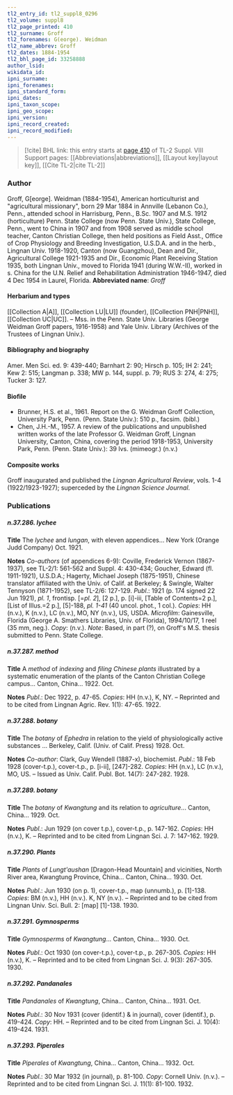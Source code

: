 ```yaml
---
tl2_entry_id: tl2_suppl8_0296
tl2_volume: suppl8
tl2_page_printed: 410
tl2_surname: Groff
tl2_forenames: G(eorge). Weidman
tl2_name_abbrev: Groff
tl2_dates: 1884-1954
tl2_bhl_page_id: 33258888
author_lsid: 
wikidata_id: 
ipni_surname: 
ipni_forenames: 
ipni_standard_form: 
ipni_dates: 
ipni_taxon_scope: 
ipni_geo_scope: 
ipni_version: 
ipni_record_created: 
ipni_record_modified:
---
```


> [!cite] BHL link: this entry starts at [page 410](https://www.biodiversitylibrary.org/page/33258888) of TL-2 Suppl. VIII
> Support pages: [[Abbreviations|abbreviations]], [[Layout key|layout key]], [[Cite TL-2|cite TL-2]]

### Author

Groff, G\[eorge\]. Weidman (1884-1954), American horticulturist and "agricultural missionary", born 29 Mar 1884 in Annville (Lebanon Co.), Penn., attended school in Harrisburg, Penn., B.Sc. 1907 and M.S. 1912 (horticulture) Penn. State College (now Penn. State Univ.), State College, Penn., went to China in 1907 and from 1908 served as middle school teacher, Canton Christian College, then held positions as Field Asst., Office of Crop Physiology and Breeding Investigation, U.S.D.A. and in the herb., Lingnan Univ. 1918-1920, Canton (now Guangzhou), Dean and Dir., Agricultural College 1921-1935 and Dir., Economic Plant Receiving Station 1935, both Lingnan Univ., moved to Florida 1941 (during W.W.-II), worked in s. China for the U.N. Relief and Rehabilitation Administration 1946-1947, died 4 Dec 1954 in Laurel, Florida. 
**Abbreviated name**: *Groff*

#### Herbarium and types

[[Collection A|A]], [[Collection LU|LU]] (founder), [[Collection PNH|PNH]], [[Collection UC|UC]]. – Mss. in the Penn. State Univ. Libraries (George Weidman Groff papers, 1916-1958) and Yale Univ. Library (Archives of the Trustees of Lingnan Univ.).

#### Bibliography and biography

Amer. Men Sci. ed. 9: 439-440; Barnhart 2: 90; Hirsch p. 105; IH 2: 241; Kew 2: 515; Langman p. 338; MW p. 144, suppl. p. 79; RUS 3: 274, 4: 275; Tucker 3: 127.

#### Biofile

- Brunner, H.S. et al., 1961. Report on the G. Weidman Groff Collection, University Park, Penn. (Penn. State Univ.): 510 p., facsim. (bibl.)
- Chen, J.H.-M., 1957. A review of the publications and unpublished written works of the late Professor G. Weidman Groff, Lingnan University, Canton, China, covering the period 1918-1953, University Park, Penn. (Penn. State Univ.): 39 lvs. (mimeogr.) (n.v.)

#### Composite works

Groff inaugurated and published the *Lingnan Agricultural Review*, vols. 1-4 (1922/1923-1927); superceded by the *Lingnan Science Journal*.

### Publications

##### n.37.286. lychee

**Title**
The *lychee* and *lungan*, with eleven appendices... New York (Orange Judd Company) Oct. 1921.

**Notes**
*Co-authors* (of appendices 6-9): Coville, Frederick Vernon (1867-1937), see TL-2/1: 561-562 and Suppl. 4: 430-434; Goucher, Edward (fl. 1911-1921), U.S.D.A.; Hagerty, Michael Joseph (1875-1951), Chinese translator affiliated with the Univ. of Calif. at Berkeley; & Swingle, Walter Tennyson (1871-1952), see TL-2/6: 127-129.
*Publ*.: 1921 (p. 174 signed 22 Jun 1921), *pl. 1*, frontisp. \[=*pl. 2*\], \[2 p.\], p. \[i\]-iii, \[Table of Contents=2 p.\], \[List of Illus.=2 p.\], \[5\]-188, *pl. 1-41* (40 uncol. phot., 1 col.). *Copies*: HH (n.v.), K (n.v.), LC (n.v.), MO, NY (n.v.), US, USDA. *Microfilm*: Gainesville, Florida (George A. Smathers Libraries, Univ. of Florida), 1994/10/17, 1 reel (35 mm, neg.). *Copy*: (n.v.).
*Note*: Based, in part (?), on Groff's M.S. thesis submitted to Penn. State College.

##### n.37.287. method

**Title**
A *method* of *indexing* and *filing Chinese plants* illustrated by a systematic enumeration of the plants of the Canton Christian College campus... Canton, China... 1922. Oct.

**Notes**
*Publ*.: Dec 1922, p. 47-65. *Copies*: HH (n.v.), K, NY. – Reprinted and to be cited from Lingnan Agric. Rev. 1(1): 47-65. 1922.

##### n.37.288. botany

**Title**
The *botany* of *Ephedra* in relation to the yield of physiologically active substances ... Berkeley, Calif. (Univ. of Calif. Press) 1928. Oct.

**Notes**
*Co-author*: Clark, Guy Wendell (1887-x), biochemist.
*Publ*.: 18 Feb 1928 (cover-t.p.), cover-t.p., p. \[i-ii\], \[247\]-282. *Copies*: HH (n.v.), LC (n.v.), MO, US. – Issued as Univ. Calif. Publ. Bot. 14(7): 247-282. 1928.

##### n.37.289. botany

**Title**
The *botany* of *Kwangtung* and its relation to *agriculture*... Canton, China... 1929. Oct.

**Notes**
*Publ*.: Jun 1929 (on cover t.p.), cover-t.p., p. 147-162. *Copies*: HH (n.v.), K. – Reprinted and to be cited from Lingnan Sci. J. 7: 147-162. 1929.

##### n.37.290. Plants

**Title**
*Plants* of *Lungt'aushan* \[Dragon-Head Mountain\] and vicinities, North River area, Kwangtung Province, China... Canton, China... 1930. Oct.

**Notes**
*Publ*.: Jun 1930 (on p. 1), cover-t.p., map (unnumb.), p. \[1\]-138. *Copies*: BM (n.v.), HH (n.v.). K, NY (n.v.). – Reprinted and to be cited from Lingnan Univ. Sci. Bull. 2: \[map\] \[1\]-138. 1930.

##### n.37.291. Gymnosperms

**Title**
*Gymnosperms* of *Kwangtung*... Canton, China... 1930. Oct.

**Notes**
*Publ*.: Oct 1930 (on cover-t.p.), cover-t.p., p. 267-305. *Copies*: HH (n.v.), K. – Reprinted and to be cited from Lingnan Sci. J. 9(3): 267-305. 1930.

##### n.37.292. Pandanales

**Title**
*Pandanales* of *Kwangtung*, China... Canton, China... 1931. Oct.

**Notes**
*Publ*.: 30 Nov 1931 (cover (identif.) & in journal), cover (identif.), p. 419-424. *Copy*: HH. – Reprinted and to be cited from Lingnan Sci. J. 10(4): 419-424. 1931.

##### n.37.293. Piperales

**Title**
*Piperales* of *Kwangtung*, China... Canton, China... 1932. Oct.

**Notes**
*Publ*.: 30 Mar 1932 (in journal), p. 81-100. *Copy*: Cornell Univ. (n.v.). – Reprinted and to be cited from Lingnan Sci. J. 11(1): 81-100. 1932.

